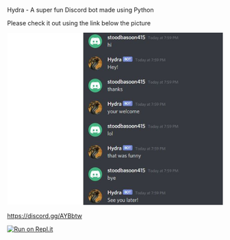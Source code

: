 Hydra - A super fun Discord bot made using Python

Please check it out using the link below the picture

![What is this](Chatbot.JPG)

https://discord.gg/AYBbtw

[![Run on Repl.it](https://repl.it/badge/github/pkannam0/Hydra-Bot)](https://repl.it/github/pkannam0/Hydra-Bot)


